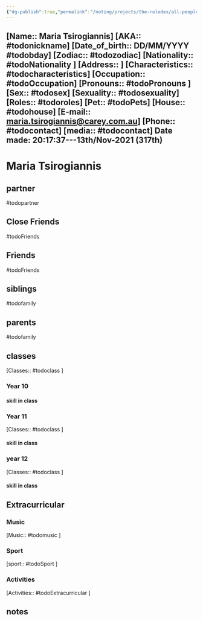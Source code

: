 ```yaml
---
{"dg-publish":true,"permalink":"/noting/projects/the-rolodex/all-people/students/maria-tsirogiannis/","dgHomeLink":true,"dgPassFrontmatter":false}
---
```


[Name:: Maria Tsirogiannis]
[AKA:: #todonickname]
[Date_of_birth:: DD/MM/YYYY #todobday] 
[Zodiac:: #todozodiac] 
[Nationality:: #todoNationality ]
[Address:: ]
[Characteristics::  #todocharacteristics]
[Occupation:: #todoOccupation]
[Pronouns:: #todoPronouns ]
[Sex:: #todosex]
[Sexuality:: #todosexuality]
[Roles:: #todoroles]
[Pet:: #todoPets]
[House:: #todohouse]
[E-mail:: <maria.tsirogiannis@carey.com.au>]
[Phone:: #todocontact]
[media:: #todocontact]
Date made: 20:17:37---13th/Nov-2021 (317th) 
---
# Maria Tsirogiannis
## partner
#todopartner
## Close Friends
#todoFriends
## Friends
#todoFriends
## siblings
#todofamily
## parents
#todofamily
## classes
[Classes:: #todoclass ]
### Year 10
#### skill in class
### Year 11
[Classes:: #todoclass ]
#### skill in class
### year 12
[Classes:: #todoclass ]
#### skill in class
## Extracurricular
### Music
[Music:: #todomusic ]
### Sport
[sport:: #todoSport ]
### Activities
[Activities:: #todoExtracurricular ]
## notes
